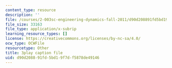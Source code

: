 ```yaml
---
content_type: resource
description: ''
file: /courses/2-003sc-engineering-dynamics-fall-2011/d90d208891fd5bd19f7df5878de49146_pYZMNOuRwk0.vtt
file_size: 33163
file_type: application/x-subrip
learning_resource_types: []
license: https://creativecommons.org/licenses/by-nc-sa/4.0/
ocw_type: OCWFile
resourcetype: Other
title: 3play caption file
uid: d90d2088-91fd-5bd1-9f7d-f5878de49146
---
```


